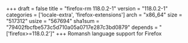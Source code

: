+++
draft = false
title = "firefox-rm 118.0.2-1"
version = "118.0.2-1"
categories = ['locale-extra', 'firefox-extensions']
arch = "x86_64"
size = "517312"
usize = "567694"
sha1sum = "79402fbcfbe573c5d710a05a0717e287c3bd0879"
depends = "['firefox>=118.0.2']"
+++
Romansh language support for Firefox